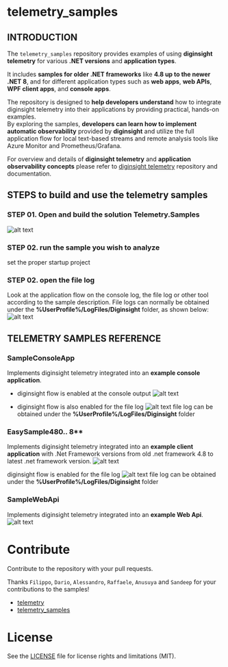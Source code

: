 # telemetry_samples

## INTRODUCTION 

The `telemetry_samples` repository provides examples of using __diginsight telemetry__ for various __.NET versions__ and __application types__.<br> 

It includes __samples for older .NET frameworks__ like __4.8 up to the newer .NET 8__, and for different application types such as __web apps__, __web APIs__, __WPF client apps__, and __console apps__.

The repository is designed to __help developers understand__ how to integrate diginsight telemetry into their applications by providing practical, hands-on examples.<br> 
By exploring the samples, __developers can learn how to implement automatic observability__ provided by __diginsight__ and utilize the full application flow for local text-based streams and remote analysis tools like Azure Monitor and Prometheus/Grafana.

For overview and details of __diginsight telemetry__ and __application observability concepts__ please refer to
[diginsight telemetry](https://github.com/diginsight/telemetry) repository and documentation.<br> 

## STEPS to build and use the telemetry samples

### STEP 01. Open and build the solution Telemetry.Samples

![alt text](<docs/001.01 Telemetry samples solution.png>)

### STEP 02. run the sample you wish to analyze
set the proper startup project 

### STEP 02. open the file log 
Look at the application flow on the console log, the file log or other tool according to the sample description.
File logs can normally be obtained under the __%UserProfile%/LogFiles/Diginsight__ folder, as shown below:
![alt text](image-1.png)

## TELEMETRY SAMPLES REFERENCE

### SampleConsoleApp
Implements diginsight telemetry integrated into an __example console application__.

- diginsight flow is enabled at the console output
![alt text](<docs/001.01 SampleConsoleApp console.png>)

- diginsight flow is also enabled for the file log
![alt text](<docs/001.01 SampleConsoleApp filelog.png>)
file log can be obtained under the __%UserProfile%/LogFiles/Diginsight__ folder

### EasySample480.. 8**
Implements diginsight telemetry integrated into an __example client application__ with .Net Framework versions from old .net framework 4.8 to latest .net framework version.
![alt text](<docs/002.01 EasySample client.png>)

diginsight flow is enabled for the file log 
![alt text](<docs/002.02a EasySample client file log.png>)
file log can be obtained under the __%UserProfile%/LogFiles/Diginsight__ folder


### SampleWebApi
Implements diginsight telemetry integrated into an __example Web Api__.
![alt text](<docs/003.01 Sample web API.png>)



# Contribute
Contribute to the repository with your pull requests. 

Thanks `Filippo`, `Dario`, `Alessandro`, `Raffaele`, `Anusuya` and `Sandeep` for your contributions to the samples!

- [telemetry](https://github.com/diginsight/telemetry)
- [telemetry_samples](https://github.com/diginsight/telemetry_samples)

# License
See the [LICENSE](<LICENSE>) file for license rights and limitations (MIT).

